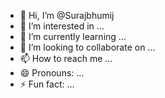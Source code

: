 - 👋 Hi, I’m @Surajbhumij
- 👀 I’m interested in ...
- 🌱 I’m currently learning ...
- 💞️ I’m looking to collaborate on ...
- 📫 How to reach me ...
- 😄 Pronouns: ...
- ⚡ Fun fact: ...

<!---
Surajbhumij/Surajbhumij is a ✨ special ✨ repository because its `README.md` (this file) appears on your GitHub profile.
You can click the Preview link to take a look at your changes.
--->
